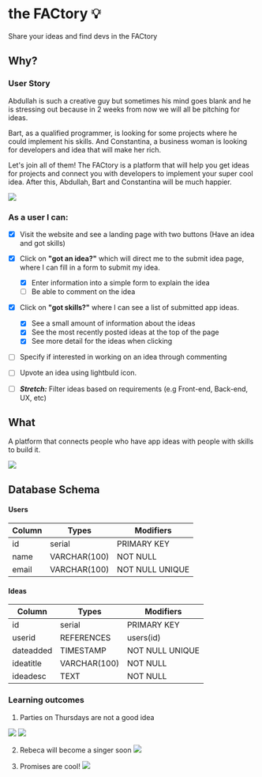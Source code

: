 # the FACtory :bulb:
Share your ideas and find devs in the FACtory

## Why?
### User Story

Abdullah is such a creative guy but sometimes his mind goes blank and he is stressing out because in 2 weeks from now we will all be pitching for ideas.

Bart, as a qualified programmer, is looking for some projects where he could implement his skills.
And Constantina, a business woman is looking for developers and idea that will make her rich.

Let's join all of them! The FACtory is a platform that will help you get ideas for projects and connect you with developers to implement your super cool idea. After this, Abdullah, Bart and Constantina will be much happier.

 ![](https://media.giphy.com/media/Ri4kcfTLQbcv6/giphy.gif)


### As a user I can:

- [x] Visit the website and see a landing page with two buttons (Have an idea and got skills)

- [x] Click on __"got an idea?"__ which will direct me to the submit idea page, where I can fill in a form to submit my idea.
    - [x] Enter information into a simple form to explain the idea
    - [ ] Be able to comment on the idea

- [x] Click on __"got skills?"__ where I can see a list of submitted app ideas.
    - [x] See a small amount of information about the ideas
    - [x] See the most recently posted ideas at the top of the page
    - [x] See more detail for the ideas when clicking

- [ ] Specify if interested in working on an idea through commenting

- [ ] Upvote an idea using lightbuld icon.
- [ ] __*Stretch:*__ Filter ideas based on requirements (e.g Front-end, Back-end, UX, etc)

## What

A platform that connects people who have app ideas with people with skills to build it.

![](https://media.giphy.com/media/3o6UBhjHobLFgEmrJu/giphy.gif)



## Database Schema
#### Users
| Column | Types | Modifiers |
| -------- | -------- | -------- |
|  id  | serial     |   PRIMARY KEY   |
|  name  | VARCHAR(100) |   NOT NULL  |
|  email  | VARCHAR(100) |   NOT NULL UNIQUE  |


#### Ideas

| Column | Types | Modifiers |
| -------- | -------- | -------- |
|  id  | serial     |   PRIMARY KEY   |
|  userid  | REFERENCES |   users(id)  |
|  dateadded  | TIMESTAMP |   NOT NULL UNIQUE  |
|  ideatitle  | VARCHAR(100) |   NOT NULL  |
|  ideadesc  | TEXT |   NOT NULL  |


### Learning outcomes

1. Parties on Thursdays are not a good idea

![](https://media.giphy.com/media/X3Yj4XXXieKYM/giphy.gif)
![](https://media.giphy.com/media/HKh3Z5L4UU2yY/giphy.gif)

2. Rebeca will become a singer soon
![](https://media.giphy.com/media/uLKUuSJR0cbLO/giphy.gif)

3. Promises are cool!
 ![](https://media.giphy.com/media/GFtJhEvG3681y/giphy.gif)
